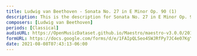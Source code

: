 ```yaml
---
title: Ludwig van Beethoven - Sonata No. 27 in E Minor Op. 90 (1)
description: This is the description for Sonata No. 27 in E Minor Op. 90 by Ludwig van Beethoven
composers: [Ludwig van Beethoven]
periods: [Classical]
audioURL: https://OpenMusicDataset.github.io/Maestro/maestro-v3.0.0/2018/MIDI-Unprocessed_Recital4_MID--AUDIO_04_R1_2018_wav--3.midi
formURL: https://docs.google.com/forms/d/e/1FAIpQLSeo4SWJRfPy7JC4e07KgYDDhk8sfzJsbESk8LxSj09GssPgvw/viewform
date: 2021-08-08T07:43:13-06:00
---
```

